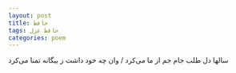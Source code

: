 ```yaml
---
layout: post
title: حافظ
tags: حافظ غزل
categories: poem
---
```


سالها دل طلب جام جم از ما می‌کرد / وان چه خود داشت ز بیگانه تمنا می‌کرد